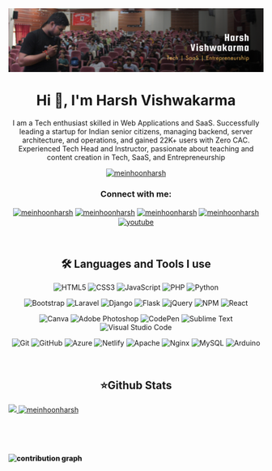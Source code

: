 
<!-- <div align="center">
<img src="/banner/BANNER_YT-05.png" align="center"/>
</div> -->
<a href="https://rishteyy.in/harsh">
  <div align="center">
    <img src="/banner/BANNER.png" align="center"/> 
  </div>
</a>
<!-- <div align="center">
<img src="/banner/BANNER_YT-07.png" align="center"/>
</div> -->

<h1 align="center">Hi 👋, I'm Harsh Vishwakarma</h1>
<p align="center">I am a Tech enthusiast skilled in Web Applications and SaaS. Successfully leading a startup for Indian senior citizens, managing backend, server architecture, and operations, and gained 22K+ users with Zero CAC.
  <br>
  Experienced Tech Head and Instructor, passionate about teaching and content creation in Tech, SaaS, and Entrepreneurship</p>

<!-- ![](https://komarev.com/ghpvc/?username=meinhoonharsh&color=green) -->

<p align="center"> <a href="https://github.com/ryo-ma/github-profile-trophy"><img src="https://github-profile-trophy.vercel.app/?username=meinhoonharsh&theme=algolia&column=8&no-bg=tr&no-frame=true" alt="meinhoonharsh" /></a> </p>

<!-- - 🌱 I’m currently learning **Data Structures, Django, React**

- 👨‍💻 Portfolio [https://semikolan.co](https://semikolan.co)

- 📫 Reach me via **harshprogrammer782@gmail.com** -->


 
 
 
<h3 align="center">Connect with me:</h3>
<p align="center">
<a href="https://instagram.com/meinhoonharsh" target="blank"><img align="center" src="https://raw.githubusercontent.com/rahuldkjain/github-profile-readme-generator/master/src/images/icons/Social/instagram.svg" alt="meinhoonharsh" height="30" width="40" /></a>
<a href="https://linkedin.com/in/meinhoonharsh" target="blank"><img align="center" src="https://raw.githubusercontent.com/rahuldkjain/github-profile-readme-generator/master/src/images/icons/Social/linked-in-alt.svg" alt="meinhoonharsh" height="30" width="40" /></a>
<a href="https://twitter.com/meinhoonharsh" target="blank"><img align="center" src="https://raw.githubusercontent.com/rahuldkjain/github-profile-readme-generator/master/src/images/icons/Social/twitter.svg" alt="meinhoonharsh" height="30" width="40" /></a>
<a href="https://stackoverflow.com/users/13955129/harsh-vishwakarma" target="blank"><img align="center" src="https://raw.githubusercontent.com/rahuldkjain/github-profile-readme-generator/master/src/images/icons/Social/stack-overflow.svg" alt="meinhoonharsh" height="30" width="40" /></a>
<a href="https://www.youtube.com/channel/UCH5teysfHgUZmROSQlxr7tA" target="blank"><img align="center" src="https://raw.githubusercontent.com/rahuldkjain/github-profile-readme-generator/master/src/images/icons/Social/youtube.svg" alt="youtube" height="30" width="40" /></a>

</p>
 

<br /> 
<h2 align="center"><b>🛠 Languages and Tools I use </b></h2>

  
<center>
  
  
![HTML5](https://img.shields.io/badge/html5-040E2C?style=for-the-badge&logo=html5&logoColor=white)
![CSS3](https://img.shields.io/badge/css3-040E2C?style=for-the-badge&logo=css3&logoColor=white)
![JavaScript](https://img.shields.io/badge/javascript-040E2C?style=for-the-badge&logo=javascript&logoColor=%23F7DF1E)
![PHP](https://img.shields.io/badge/php-040E2C?style=for-the-badge&logo=php&logoColor=white)
![Python](https://img.shields.io/badge/python-040E2C?style=for-the-badge&logo=python&logoColor=ffdd54)

![Bootstrap](https://img.shields.io/badge/bootstrap-040E2C?style=for-the-badge&logo=bootstrap&logoColor=white)
![Laravel](https://img.shields.io/badge/laravel-040E2C?style=for-the-badge&logo=laravel&logoColor=white)
![Django](https://img.shields.io/badge/django-040E2C?style=for-the-badge&logo=django&logoColor=white)
![Flask](https://img.shields.io/badge/flask-040E2C?style=for-the-badge&logo=flask&logoColor=white)
![jQuery](https://img.shields.io/badge/jquery-040E2C?style=for-the-badge&logo=jquery&logoColor=white)
![NPM](https://img.shields.io/badge/NPM-040E2C?style=for-the-badge&logo=npm&logoColor=white)
![React](https://img.shields.io/badge/react-040E2C?style=for-the-badge&logo=react&logoColor=%2361DAFB)

![Canva](https://img.shields.io/badge/Canva-040E2C?style=for-the-badge&logo=Canva&logoColor=white)
![Adobe Photoshop](https://img.shields.io/badge/adobephotoshop-040E2C?style=for-the-badge&logo=adobephotoshop&logoColor=white)
![CodePen](https://img.shields.io/badge/CodePen-040E2C?style=for-the-badge&logo=codepen&logoColor=black)
![Sublime Text](https://img.shields.io/badge/sublime_text-040E2C?style=for-the-badge&logo=sublime-text&logoColor=important)
![Visual Studio Code](https://img.shields.io/badge/Visual%20Studio%20Code-040E2C?style=for-the-badge&logo=visual-studio-code&logoColor=white)

![Git](https://img.shields.io/badge/git-040E2C?style=for-the-badge&logo=git&logoColor=white)
![GitHub](https://img.shields.io/badge/github-040E2C?style=for-the-badge&logo=github&logoColor=white)
![Azure](https://img.shields.io/badge/azure-040E2C?style=for-the-badge&logo=azure-devops&logoColor=white)
![Netlify](https://img.shields.io/badge/netlify-040E2C?style=for-the-badge&logo=netlify&logoColor=#00C7B7) 
![Apache](https://img.shields.io/badge/apache-040E2C?style=for-the-badge&logo=apache&logoColor=white)
![Nginx](https://img.shields.io/badge/nginx-040E2C?style=for-the-badge&logo=nginx&logoColor=white)
![MySQL](https://img.shields.io/badge/mysql-040E2C?style=for-the-badge&logo=mysql&logoColor=white)
![Arduino](https://img.shields.io/badge/-Arduino-040E2C?style=for-the-badge&logo=Arduino&logoColor=white)

</center>

<br />
<h2 align="center"><b>⭐Github Stats</b></h2> 

<!-- ![](https://komarev.com/ghpvc/?username=meinhoonharsh&color=00ACFF) -->

<a align="center" href="https://github.com/meinhoonharsh/meinhoonharsh">
  <img  width="49%" src="https://github-readme-stats.vercel.app/api?username=meinhoonharsh&show_icons=true&theme=algolia&repo=meinhoonharsh&hide_border=true&bg_color=0a192f&text_color=e6f1ff&title_color=64ffda" />
<!--   <img align="right" src="https://github-readme-stats.vercel.app/api/top-langs/?username=meinhoonharsh&show_icons=true&theme=algolia&repo=meinhoonharsh&hide_border=true&bg_color=0a192f&title_color=e6f1ff&layout=compact" /> -->
  <img width="49%" src="https://github-readme-streak-stats.herokuapp.com?user=meinhoonharsh&theme=algolia&hide_border=true&background=0a192f&stroke=8892B0&ring=64FFDA&fire=8892B0&border=DD2727&currStreakNum=E6F1FF&sideNums=E6F1FF&sideLabels=64FFDA&currStreakLabel=E6F1FF&dates=CCD6F6" alt="meinhoonharsh" /></p>
<div style="font-weight: 800;">
</a>

<br>

<br />
<br />
<p><img src="https://activity-graph.herokuapp.com/graph?username=meinhoonharsh&bg_color=0a192f&color=e6f1ff&line=64ffda&hide_border=true" alt="contribution graph" /></p>
  
<br /> 
<!--
<img src="https://github.com/meinhoonharsh/meinhoonharsh/blob/output/github-contribution-grid-snake.svg" width="100%" />
-->
